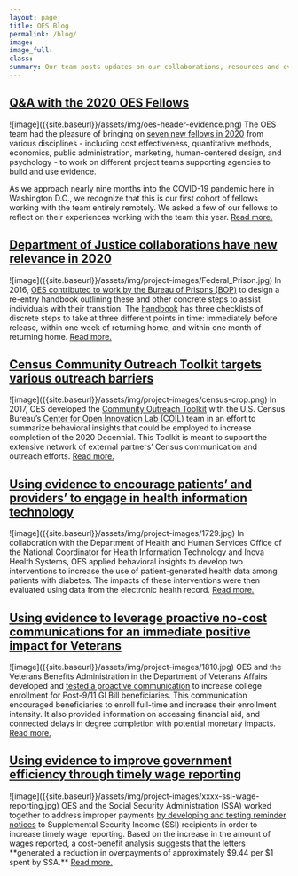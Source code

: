 ```yaml
---
layout: page
title: OES Blog
permalink: /blog/
image:
image_full: 
class:
summary: Our team posts updates on our collaborations, resources and evidence utilization
---
```


<h2><a href="https://oes.gsa.gov/blog/2020-fellows/">Q&A with the 2020 OES Fellows</a></h2>
![image]({{site.baseurl}}/assets/img/oes-header-evidence.png)
The OES team had the pleasure of bringing on <a href="https://oes.gsa.gov/team/">seven new fellows in 2020</a> from various disciplines - including cost effectiveness, quantitative methods, economics, public administration, marketing, human-centered design, and psychology - to work on different project teams supporting agencies to build and use evidence. 
 
As we approach nearly nine months into the COVID-19 pandemic here in Washington D.C., we recognize that this is our first cohort of fellows working with the team entirely remotely. We asked a few of our fellows to reflect on their experiences working with the team this year.
  <a href="/blog/2020-fellows/">Read more.</a>

<h2><a href="https://oes.gsa.gov/blog/doj-collaborations/">Department of Justice collaborations have new relevance in 2020</a></h2>
![image]({{site.baseurl}}/assets/img/project-images/Federal_Prison.jpg)
In 2016, <a href="https://oes.gsa.gov/projects/improving-reentry/">OES contributed to work by the Bureau of Prisons (BOP)</a> to design a re-entry handbook outlining these and other concrete steps to assist individuals with their transition. The <a href="https://oes.gsa.gov/assets/abstracts/1619-reentry-handbook.pdf">handbook</a> has three checklists of discrete steps to take at three different points in time: immediately before release, within one week of returning home, and within one month of returning home.
  <a href="/blog/doj-collaborations/">Read more.</a>

<h2><a href="/blog/census-toolkit/">Census Community Outreach Toolkit targets various outreach barriers</a></h2>
![image]({{site.baseurl}}/assets/img/project-images/census-crop.png)
In 2017, OES developed the <a href="{{site.baseurl}}/othercollabs/census-community-outreach-toolkit"> Community Outreach Toolkit</a> with the U.S. Census Bureau’s <a href="https://opportunity.census.gov/coil/">Center for Open Innovation Lab (COIL)</a> team in an effort to summarize behavioral insights that could be employed to increase completion of the 2020 Decennial. This Toolkit is meant to support the extensive network of external partners’ Census communication and outreach efforts.
  <a href="/blog/census-toolkit/">Read more.</a>

<h2><a href="https://oes.gsa.gov/blog/health-it-technology/">Using evidence to encourage patients’ and providers’ to engage in health information technology</a></h2>
![image]({{site.baseurl}}/assets/img/project-images/1729.jpg)
In collaboration with the Department of Health and Human Services Office of the National Coordinator for Health Information Technology and Inova Health Systems, OES applied behavioral insights to develop two interventions to increase the use of patient-generated health data among patients with diabetes. The impacts of these interventions were then evaluated using data from the electronic health record. 
<a href="https://oes.gsa.gov/blog/health-it-technology/">Read more.</a> 


<h2><a href="https://oes.gsa.gov/blog/gi-bill-communication/">Using evidence to leverage proactive no-cost communications for an immediate positive impact for Veterans</a></h2>
![image]({{site.baseurl}}/assets/img/project-images/1810.jpg)
OES and the Veterans Benefits Administration in the Department of Veterans Affairs developed and <a href="https://oes.gsa.gov/projects/gi-bill-proactive-communication/">tested a proactive communication</a> to increase college enrollment for Post-9/11 GI Bill beneficiaries. This communication encouraged beneficiaries to enroll full-time and increase their enrollment intensity. It also provided information on accessing financial aid, and connected delays in degree completion with potential monetary impacts. <a href="https://oes.gsa.gov/blog/gi-bill-communication/">Read more.</a>


<h2><a href="https://oes.gsa.gov/blog/wage-reporting/">Using evidence to improve government efficiency through timely wage reporting</a></h2>
![image]({{site.baseurl}}/assets/img/project-images/xxxx-ssi-wage-reporting.jpg)
OES and the Social Security Administration (SSA) worked together to address improper payments <a href="https://oes.gsa.gov/projects/ssi-wage-reporting/">by developing and testing reminder notices</a> to Supplemental Security Income (SSI) recipients in order to increase timely wage reporting. Based on the increase in the amount of wages reported, a cost-benefit analysis suggests that the letters **generated a reduction in overpayments of approximately $9.44 per $1 spent by SSA.** <a href="https://oes.gsa.gov/blog/wage-reporting/">Read more.</a>
